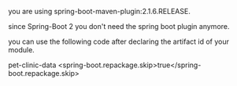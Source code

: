 you are using spring-boot-maven-plugin:2.1.6.RELEASE.

since Spring-Boot 2 you don't need the spring boot plugin anymore.

you can use the following code after declaring the artifact id of your module.

<artifactId>pet-clinic-data</artifactId>
<properties>
    <spring-boot.repackage.skip>true</spring-boot.repackage.skip>
</properties>